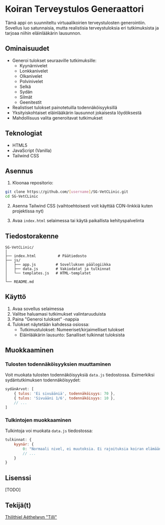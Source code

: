 # Koiran Terveystulos Generaattori

Tämä appi on suunniteltu virtuaalikoirien terveystulosten generointiin. Sovellus luo satunnaisia, mutta realistisia terveystuloksia eri tutkimuksista ja tarjoaa niihin eläinlääkärin lausunnon.

## Ominaisuudet

- Generoi tulokset seuraaville tutkimuksille:
  - Kyynärnivelet
  - Lonkkanivelet
  - Olkanivelet
  - Polvinivelet
  - Selkä
  - Sydän
  - Silmät
  - Geenitestit
- Realistiset tulokset painotetuilla todennäköisyyksillä
- Yksityiskohtaiset eläinlääkärin lausunnot jokaisesta löydöksestä
- Mahdollisuus valita generoitavat tutkimukset

## Teknologiat

- HTML5
- JavaScript (Vanilla)
- Tailwind CSS

## Asennus

1. Kloonaa repositorio:
```bash
git clone https://github.com/[username]/SG-VetCLinic.git
cd SG-VetCLinic
```

2. Asenna Tailwind CSS (vaihtoehtoisesti voit käyttää CDN-linkkiä kuten projektissa nyt)

3. Avaa `index.html` selaimessa tai käytä paikallista kehityspalvelinta

## Tiedostorakenne

```
SG-VetCLinic/
│
├── index.html          # Päätiedosto
├── js/
│   ├── app.js         # Sovelluksen päälogiikka
│   ├── data.js        # Vakiodatat ja tulkinnat
│   └── templates.js   # HTML-templatet
│
└── README.md
```

## Käyttö

1. Avaa sovellus selaimessa
2. Valitse haluamasi tutkimukset valintaruuduista
3. Paina "Generoi tulokset" -nappia
4. Tulokset näytetään kahdessa osiossa:
   - Tutkimustulokset: Numeeriset/kirjaimelliset tulokset
   - Eläinlääkärin lausunto: Sanalliset tulkinnat tuloksista

## Muokkaaminen

### Tulosten todennäköisyyksien muuttaminen

Voit muokata tulosten todennäköisyyksiä `data.js` tiedostossa. Esimerkiksi sydäntutkimuksen todennäköisyydet:

```javascript
sydänArvot: [
    { tulos: 'Ei sivuääniä', todennäköisyys: 70 },
    { tulos: 'Sivuääni 1/6', todennäköisyys: 10 },
    // ...
]
```

### Tulkintojen muokkaaminen

Tulkintoja voi muokata `data.js` tiedostossa:

```javascript
tulkinnat: {
    kyynär: {
        0: "Normaali nivel, ei muutoksia. Ei rajoituksia koiran elämään.",
        // ...
    }
}
```

## Lisenssi

[TODO]

## Tekijä(t)

[Thilithiel Aéthelwyn "Tilli"](https://github.com/Tilli-simgame/)